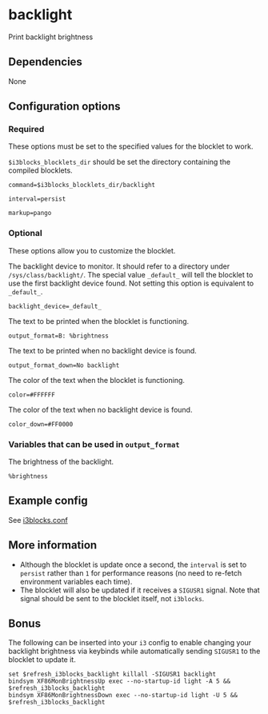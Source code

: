 # backlight
Print backlight brightness

## Dependencies
None

## Configuration options

### Required
These options must be set to the specified values for the blocklet to work.

`$i3blocks_blocklets_dir` should be set the directory containing the compiled blocklets.
```
command=$i3blocks_blocklets_dir/backlight
```
```
interval=persist
```
```
markup=pango
```

### Optional
These options allow you to customize the blocklet.

The backlight device to monitor. It should refer to a directory under `/sys/class/backlight/`. The special value `_default_` will tell the blocklet to use the first backlight device found. Not setting this option is equivalent to `_default_`.
```
backlight_device=_default_
```
The text to be printed when the blocklet is functioning.
```
output_format=B: %brightness
```
The text to be printed when no backlight device is found.
```
output_format_down=No backlight
```
The color of the text when the blocklet is functioning.
```
color=#FFFFFF
```
The color of the text when no backlight device is found.
```
color_down=#FF0000
```

### Variables that can be used in `output_format`

The brightness of the backlight.
```
%brightness
```

## Example config
See [i3blocks.conf](i3blocks.conf)

## More information
- Although the blocklet is update once a second, the `interval` is set to `persist` rather than `1` for performance reasons (no need to re-fetch environment variables each time).
- The blocklet will also be updated if it receives a `SIGUSR1` signal. Note that signal should be sent to the blocklet itself, not `i3blocks`.

## Bonus
The following can be inserted into your `i3` config to enable changing your backlight brightness via keybinds while automatically sending `SIGUSR1` to the blocklet to update it.
```
set $refresh_i3blocks_backlight killall -SIGUSR1 backlight
bindsym XF86MonBrightnessUp exec --no-startup-id light -A 5 && $refresh_i3blocks_backlight
bindsym XF86MonBrightnessDown exec --no-startup-id light -U 5 && $refresh_i3blocks_backlight
```
